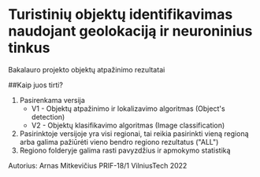 # Turistinių objektų identifikavimas naudojant geolokaciją ir neuroninius tinkus
Bakalauro projekto objektų atpažinimo rezultatai

##Kaip juos tirti?
1. Pasirenkama versija
   - V1 - Objektų atpažinimo ir lokalizavimo algoritmas (Object's detection)
   - V2 - Objektų klasifikavimo algoritmas (Image classification)
2. Pasirinktoje versijoje yra visi regionai, tai reikia pasirinkti vieną regioną arba galima pažiūrėti vieno bendro regiono rezultatus ("ALL")
3. Regiono folderyje galima rasti pavyzdžius ir apmokymo statistiką


Autorius:
Arnas Mitkevičius PRIF-18/1
VilniusTech
2022

